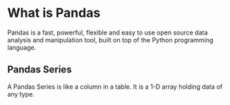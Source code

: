 # What is Pandas

Pandas is a fast, powerful, flexible and easy to use open source data analysis and manipulation tool, built on top of the Python programming language.

## Pandas Series
A Pandas Series is like a column in a table. It is a 1-D array holding data of any type.